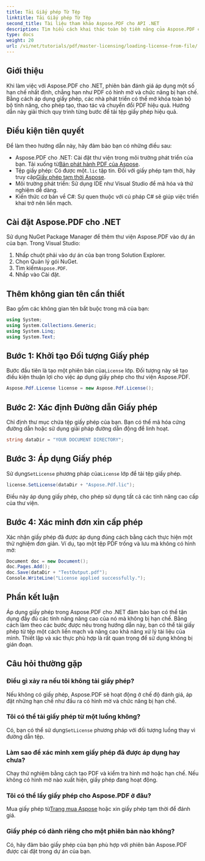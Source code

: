 ```yaml
---
title: Tải Giấy phép Từ Tệp
linktitle: Tải Giấy phép Từ Tệp
second_title: Tài liệu tham khảo Aspose.PDF cho API .NET
description: Tìm hiểu cách khai thác toàn bộ tiềm năng của Aspose.PDF cho .NET với hướng dẫn từng bước của chúng tôi về cách tải giấy phép từ tệp.
type: docs
weight: 20
url: /vi/net/tutorials/pdf/master-licensing/loading-license-from-file/
---
```

## Giới thiệu  

Khi làm việc với Aspose.PDF cho .NET, phiên bản đánh giá áp dụng một số hạn chế nhất định, chẳng hạn như PDF có hình mờ và chức năng bị hạn chế. Bằng cách áp dụng giấy phép, các nhà phát triển có thể mở khóa toàn bộ bộ tính năng, cho phép tạo, thao tác và chuyển đổi PDF hiệu quả. Hướng dẫn này giải thích quy trình từng bước để tải tệp giấy phép hiệu quả.  

## Điều kiện tiên quyết  

Để làm theo hướng dẫn này, hãy đảm bảo bạn có những điều sau:  

- Aspose.PDF cho .NET: Cài đặt thư viện trong môi trường phát triển của bạn. Tải xuống từ[Bản phát hành PDF của Aspose](https://releases.aspose.com/pdf/net/).  
-  Tệp giấy phép: Có được một`.lic` tập tin. Đối với giấy phép tạm thời, hãy truy cập[Giấy phép tạm thời Aspose](https://purchase.aspose.com/temporary-license/).  
- Môi trường phát triển: Sử dụng IDE như Visual Studio để mã hóa và thử nghiệm dễ dàng.  
- Kiến thức cơ bản về C#: Sự quen thuộc với cú pháp C# sẽ giúp việc triển khai trở nên liền mạch.  

## Cài đặt Aspose.PDF cho .NET  
Sử dụng NuGet Package Manager để thêm thư viện Aspose.PDF vào dự án của bạn. Trong Visual Studio:  
1. Nhấp chuột phải vào dự án của bạn trong Solution Explorer.  
2. Chọn Quản lý gói NuGet.  
3.  Tìm kiếm`Aspose.PDF`.  
4. Nhấp vào Cài đặt.  

## Thêm không gian tên cần thiết  
Bao gồm các không gian tên bắt buộc trong mã của bạn:  

```csharp
using System;
using System.Collections.Generic;
using System.Linq;
using System.Text;
```  

## Bước 1: Khởi tạo Đối tượng Giấy phép  

 Bước đầu tiên là tạo một phiên bản của`License` lớp. Đối tượng này sẽ tạo điều kiện thuận lợi cho việc áp dụng giấy phép cho thư viện Aspose.PDF.  

```csharp
Aspose.Pdf.License license = new Aspose.Pdf.License();
```  

## Bước 2: Xác định Đường dẫn Giấy phép  

Chỉ định thư mục chứa tệp giấy phép của bạn. Bạn có thể mã hóa cứng đường dẫn hoặc sử dụng giải pháp đường dẫn động để linh hoạt.  

```csharp
string dataDir = "YOUR DOCUMENT DIRECTORY";
```  

## Bước 3: Áp dụng Giấy phép  

 Sử dụng`SetLicense` phương pháp của`License` lớp để tải tệp giấy phép.  

```csharp
license.SetLicense(dataDir + "Aspose.Pdf.lic");
```  

Điều này áp dụng giấy phép, cho phép sử dụng tất cả các tính năng cao cấp của thư viện.  

## Bước 4: Xác minh đơn xin cấp phép  

Xác nhận giấy phép đã được áp dụng đúng cách bằng cách thực hiện một thử nghiệm đơn giản. Ví dụ, tạo một tệp PDF trống và lưu mà không có hình mờ:  

```csharp
Document doc = new Document();
doc.Pages.Add();
doc.Save(dataDir + "TestOutput.pdf");
Console.WriteLine("License applied successfully.");
```  

## Phần kết luận  

Áp dụng giấy phép trong Aspose.PDF cho .NET đảm bảo bạn có thể tận dụng đầy đủ các tính năng nâng cao của nó mà không bị hạn chế. Bằng cách làm theo các bước được nêu trong hướng dẫn này, bạn có thể tải giấy phép từ tệp một cách liền mạch và nâng cao khả năng xử lý tài liệu của mình. Thiết lập và xác thực phù hợp là rất quan trọng để sử dụng không bị gián đoạn.  

## Câu hỏi thường gặp  

### Điều gì xảy ra nếu tôi không tải giấy phép?  
Nếu không có giấy phép, Aspose.PDF sẽ hoạt động ở chế độ đánh giá, áp đặt những hạn chế như đầu ra có hình mờ và chức năng bị hạn chế.  

### Tôi có thể tải giấy phép từ một luồng không?  
 Có, bạn có thể sử dụng`SetLicense` phương pháp với đối tượng luồng thay vì đường dẫn tệp.  

### Làm sao để xác minh xem giấy phép đã được áp dụng hay chưa?  
Chạy thử nghiệm bằng cách tạo PDF và kiểm tra hình mờ hoặc hạn chế. Nếu không có hình mờ nào xuất hiện, giấy phép đang hoạt động.  

### Tôi có thể lấy giấy phép cho Aspose.PDF ở đâu?  
 Mua giấy phép từ[Trang mua Aspose](https://purchase.aspose.com/buy) hoặc xin giấy phép tạm thời để đánh giá.  

### Giấy phép có dành riêng cho một phiên bản nào không?  
Có, hãy đảm bảo giấy phép của bạn phù hợp với phiên bản Aspose.PDF được cài đặt trong dự án của bạn.  